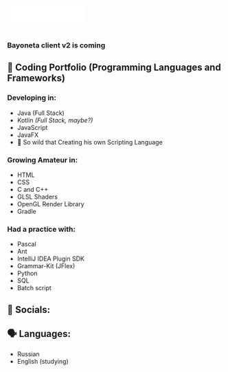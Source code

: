 <div style="width: 60%;">
  <img src="title.svg" style="width: 60%;">
</div>
<!--- # Hi there 👋 - happy to see you on my page! -->
  
<br>
<!-- ### 🥺 I’m looking for **help** with **website designs** - if you're matched with this, DM me in **socials**. I would appreciate any help you'll provide for the website. -->

### Bayoneta client v2 is coming

## 🔨 Coding Portfolio (Programming Languages and Frameworks)
### Developing in:
- Java (Full Stack)
- Kotlin *(Full Stack, maybe?)*
- JavaScript
- JavaFX
- 🐗 So wild that Creating his own Scripting Language

### Growing Amateur in:
- HTML
- CSS
- C and C++
- GLSL Shaders
- OpenGL Render Library
- Gradle

### Had a practice with:
- Pascal
- Ant
- IntelliJ IDEA Plugin SDK
- Grammar-Kit (JFlex)
- Python
- SQL
- Batch script


## 🤴 Socials:
<!-- - Discord: `rivta` -->

## 🗣 Languages:
- Russian
- English (studying)
